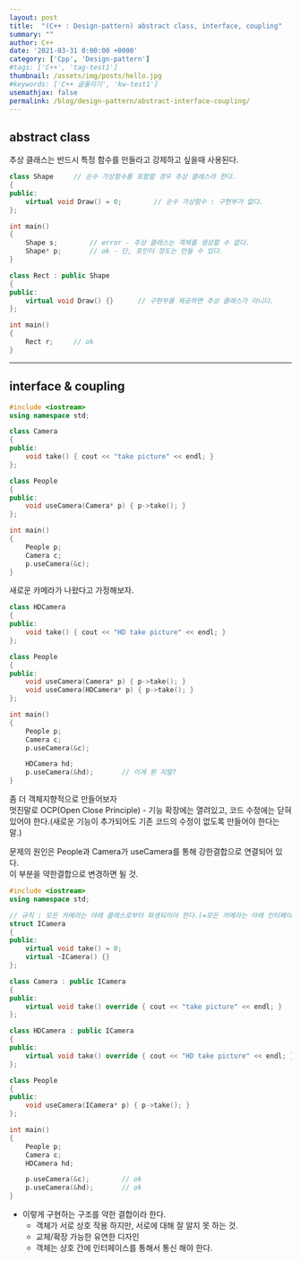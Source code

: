 ```yaml
---
layout: post
title:  "(C++ : Design-pattern) abstract class, interface, coupling"
summary: ""
author: C++
date: '2021-03-31 0:00:00 +0000'
category: ['Cpp', 'Design-pattern']
#tags: ['C++', 'tag-test1']
thumbnail: /assets/img/posts/hello.jpg
#keywords: ['C++ 글올리기', 'kw-test1']
usemathjax: false
permalink: /blog/design-pattern/abstract-interface-coupling/
---
```


## abstract class

추상 클래스는 반드시 특정 함수를 만들라고 강제하고 싶을때 사용된다.

```cpp
class Shape     // 순수 가상함수를 포함할 경우 추상 클래스라 한다.
{
public:
    virtual void Draw() = 0;        // 순수 가상함수 : 구현부가 없다.
};

int main()
{
    Shape s;        // error - 추상 클래스는 객체를 생성할 수 없다.
    Shape* p;       // ok - 단, 포인터 정도는 만들 수 있다.
}
```

```cpp
class Rect : public Shape
{
public:
    virtual void Draw() {}      // 구현부를 제공하면 추상 클래스가 아니다.
};

int main()
{
    Rect r;     // ok
}
```

---

## interface & coupling

```cpp
#include <iostream>
using namespace std;

class Camera
{
public:
    void take() { cout << "take picture" << endl; }
};

class People
{
public:
    void useCamera(Camera* p) { p->take(); }
};

int main()
{
    People p;
    Camera c;
    p.useCamera(&c);
}
```

새로운 카메라가 나왔다고 가정해보자.

```cpp
class HDCamera
{
public:
    void take() { cout << "HD take picture" << endl; }
};

class People
{
public:
    void useCamera(Camera* p) { p->take(); }
    void useCamera(HDCamera* p) { p->take(); }
};

int main()
{
    People p;
    Camera c;
    p.useCamera(&c);

    HDCamera hd;
    p.useCamera(&hd);       // 이게 뭔 지랄?
}
```

좀 더 객체지향적으로 만들어보자<br>
멋진말로 OCP(Open Close Principle) - 기능 확장에는 열려있고, 코드 수정에는 닫혀 있어야 한다.(새로운 기능이 추가되어도 기존 코드의 수정이 없도록 만들어야 한다는 말.)<br>

문제의 원인은 People과 Camera가 useCamera를 통해 강한결합으로 연결되어 있다.<br>
이 부분을 약한결합으로 변경하면 될 것.<br>

```cpp
#include <iostream>
using namespace std;

// 규칙 : 모든 카메라는 아래 클래스로부터 파생되어야 한다.(=모든 카메라는 아래 인터페이스를 구현해야 한다.)
struct ICamera
{
public:
    virtual void take() = 0;
    virtual ~ICamera() {}
};

class Camera : public ICamera
{
public:
    virtual void take() override { cout << "take picture" << endl; }
};

class HDCamera : public ICamera
{
public:
    virtual void take() override { cout << "HD take picture" << endl; }
};

class People
{
public:
    void useCamera(ICamera* p) { p->take(); }
};

int main()
{
    People p;
    Camera c;
    HDCamera hd;

    p.useCamera(&c);        // ok
    p.useCamera(&hd);       // ok
}
```

* 이렇게 구현하는 구조를 약한 결합이라 한다.
    * 객체가 서로 상호 작용 하지만, 서로에 대해 잘 알지 못 하는 것.
    * 교체/확장 가능한 유연한 디자인
    * 객체는 상호 간에 인터페이스를 통해서 통신 해야 한다.